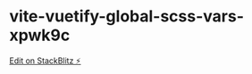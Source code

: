 # vite-vuetify-global-scss-vars-xpwk9c

[Edit on StackBlitz ⚡️](https://stackblitz.com/edit/vite-vuetify-global-scss-vars-xpwk9c)
